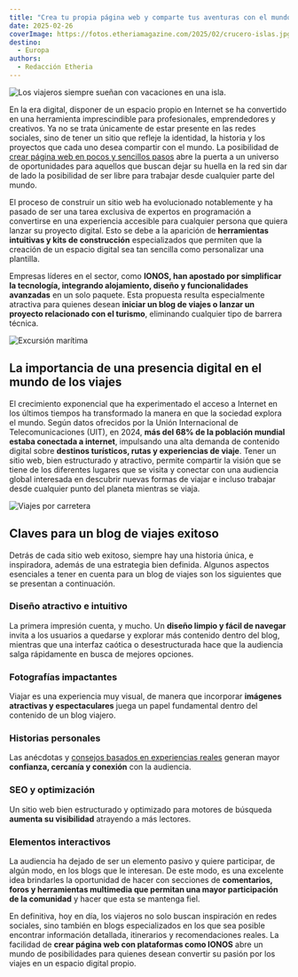 ```yaml
---
title: "Crea tu propia página web y comparte tus aventuras con el mundo"
date: 2025-02-26
coverImage: https://fotos.etheriamagazine.com/2025/02/crucero-islas.jpg
destino: 
  - Europa
authors: 
  - Redacción Etheria
---
```


![Los viajeros siempre sueñan con vacaciones en una isla.](https://fotos.etheriamagazine.com/2025/02/playa-isla.jpg "Los viajeros siempre sueñan con vacaciones en una isla.")

En la era digital, disponer de un espacio propio en Internet se ha convertido en una 
herramienta imprescindible para profesionales, emprendedores y creativos. Ya no se trata 
únicamente de estar presente en las redes sociales, sino de tener un sitio que refleje 
la identidad, la historia y los proyectos que cada uno desea compartir con el mundo. La 
posibilidad de [crear página web en pocos y sencillos 
pasos](https://www.ionos.es/pagina-web/crear-pagina-web) abre la puerta a un universo de 
oportunidades para aquellos que buscan dejar su huella en la red sin dar de lado la 
posibilidad de ser libre para trabajar desde cualquier parte del mundo. 

El proceso de construir un sitio web ha evolucionado notablemente y ha pasado de ser una 
tarea exclusiva de expertos en programación a convertirse en una experiencia accesible 
para cualquier persona que quiera lanzar su proyecto digital. Esto se debe a la 
aparición de **herramientas intuitivas y kits de construcción** especializados que 
permiten que la creación de un espacio digital sea tan sencilla como personalizar una 
plantilla. 

Empresas líderes en el sector, como **IONOS, han apostado por simplificar la tecnología, 
integrando alojamiento, diseño y funcionalidades avanzadas** en un solo paquete. Esta 
propuesta resulta especialmente atractiva para quienes desean **iniciar un blog de 
viajes o lanzar un proyecto relacionado con el turismo**, eliminando cualquier tipo de 
barrera técnica. 

![Excursión marítima](https://fotos.etheriamagazine.com/2025/02/crucero-islas.jpg "Compartir las experiencias en webs y blogs es como disfrutar nuevamente del viaje realizado.")

## La importancia de una presencia digital en el mundo de los viajes

El crecimiento exponencial que ha experimentado el acceso a Internet en los últimos 
tiempos ha transformado la manera en que la sociedad explora el mundo. Según datos 
ofrecidos por la Unión Internacional de Telecomunicaciones (UIT), en 2024, **más del 68% 
de la población mundial estaba conectada a internet**, impulsando una alta demanda de 
contenido digital sobre **destinos turísticos, rutas y experiencias de viaje**. Tener un 
sitio web, bien estructurado y atractivo, permite compartir la visión que se tiene de 
los diferentes lugares que se visita y conectar con una audiencia global interesada en 
descubrir nuevas formas de viajar e incluso trabajar desde cualquier punto del planeta 
mientras se viaja. 

![Viajes por carretera](https://fotos.etheriamagazine.com/2025/02/carretera-viaje.jpg "Las recomendaciones personales son importantes para que un blog triunfe.")

## Claves para un blog de viajes exitoso

Detrás de cada sitio web exitoso, siempre hay una historia única, e inspiradora, además 
de una estrategia bien definida. Algunos aspectos esenciales a tener en cuenta para un 
blog de viajes son los siguientes que se presentan a continuación. 

### Diseño atractivo e intuitivo

La primera impresión cuenta, y mucho. Un **diseño limpio y fácil de navegar** invita a 
los usuarios a quedarse y explorar más contenido dentro del blog, mientras que una 
interfaz caótica o desestructurada hace que la audiencia salga rápidamente en busca de 
mejores opciones. 

### Fotografías impactantes

Viajar es una experiencia muy visual, de manera que incorporar **imágenes atractivas y 
espectaculares** juega un papel fundamental dentro del contenido de un blog viajero. 

### Historias personales

Las anécdotas y [consejos basados en experiencias 
reales](https://etheriamagazine.com/2023/06/29/organizar-un-viaje-sola-sania-jelic/) 
generan mayor **confianza, cercanía y conexión** con la audiencia. 

### SEO y optimización

Un sitio web bien estructurado y optimizado para motores de búsqueda **aumenta su 
visibilidad** atrayendo a más lectores. 

### Elementos interactivos

La audiencia ha dejado de ser un elemento pasivo y quiere participar, de algún modo, en 
los blogs que le interesan. De este modo, es una excelente idea brindarles la 
oportunidad de hacer con secciones de **comentarios, foros y herramientas multimedia que 
permitan una mayor participación de la comunidad** y hacer que esta se mantenga fiel. 

En definitiva, hoy en día, los viajeros no solo buscan inspiración en redes sociales, 
sino también en blogs especializados en los que sea posible encontrar información 
detallada, itinerarios y recomendaciones reales. La facilidad de **crear página web con 
plataformas como IONOS** abre un mundo de posibilidades para quienes desean convertir su 
pasión por los viajes en un espacio digital propio.
